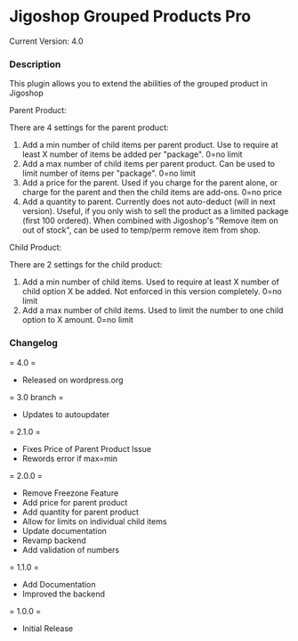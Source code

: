 # Jigoshop Grouped Products Pro #

Current Version: 4.0


### Description ###

This plugin allows you to extend the abilities of the grouped product in Jigoshop


Parent Product:

There are 4 settings for the parent product:

1. Add a min number of child items per parent product. Use to require at least X number of items be added per "package". 0=no limit
2. Add a max number of child items per parent product. Can be used to limit number of items per "package". 0=no limit
3. Add a price for the parent. Used if you charge for the parent alone, or charge for the parent and then the child items are add-ons. 0=no price
4. Add a quantity to parent. Currently does not auto-deduct (will in next version). Useful, if you only wish to sell the product as a limited package (first 100 ordered). When combined with Jigoshop's "Remove item on out of stock", can be used to temp/perm remove item from shop.

Child Product:

There are 2 settings for the child product:

1. Add a min number of child items. Used to require at least X number of child option X be added. Not enforced in this version completely. 0=no limit
2. Add a max number of child items. Used to limit the number to one child option to X amount. 0=no limit


### Changelog ###
= 4.0 = 
* Released on wordpress.org

= 3.0 branch =
* Updates to autoupdater

= 2.1.0 =
* Fixes Price of Parent Product Issue
* Rewords error if max=min

= 2.0.0 =
* Remove Freezone Feature
* Add price for parent product
* Add quantity for parent product
* Allow for limits on individual child items
* Update documentation
* Revamp backend
* Add validation of numbers

= 1.1.0 =
* Add Documentation
* Improved the backend

= 1.0.0 =
* Initial Release
